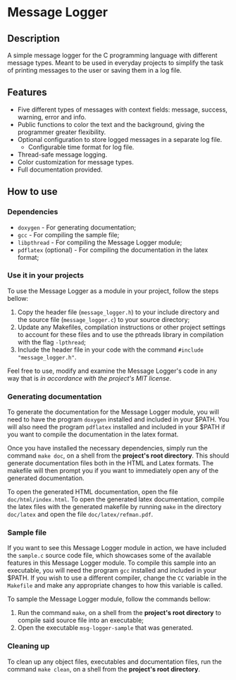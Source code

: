 # Message Logger

## Description
A simple message logger for the C programming language with different message types. Meant to be used in everyday projects to simplify the task of printing messages to the user or saving them in a log file.

## Features
- Five different types of messages with context fields: message, success, warning, error and info.
- Public functions to color the text and the background, giving the programmer greater flexibility.
- Optional configuration to store logged messages in a separate log file.
  - Configurable time format for log file.
- Thread-safe message logging.
- Color customization for message types.
- Full documentation provided.

## How to use

### Dependencies

* `doxygen` - For generating documentation;
* `gcc` - For compiling the sample file;
* `libpthread` - For compiling the Message Logger module;
* `pdflatex` \(optional\) - For compiling the documentation in the latex format;

### Use it in your projects

To use the Message Logger as a module in your project, follow the steps bellow:

1. Copy the header file (`message_logger.h`) to your include directory and the source file (`message_logger.c`) to your source directory;
2. Update any Makefiles, compilation instructions or other project settings to account for these files and to use the pthreads library in compilation with the flag `-lpthread`;
3. Include the header file in your code with the command `#include "message_logger.h"`.

Feel free to use, modify and examine the Message Logger's code in any way that is _in accordance with the project's MIT license_.

### Generating documentation

To generate the documentation for the Message Logger module, you will need to have the program `doxygen` installed and included in your $PATH. You will also need the program `pdflatex` installed and included in your $PATH if you want to compile the documentation in the latex format.

Once you have installed the necessary dependencies, simply run the command `make doc`, on a shell from the **project's root directory**. This should generate documentation files both in the HTML and Latex formats. The makefile will then prompt you if you want to immediately open any of the generated documentation.

To open the generated HTML documentation, open the file `doc/html/index.html`. To open the generated latex documentation, compile the latex files with the generated makefile by running `make` in the directory `doc/latex` and open the file `doc/latex/refman.pdf`.

### Sample file

If you want to see this Message Logger module in action, we have included the `sample.c` source code file, which showcases some of the available features in this Message Logger module. To compile this sample into an executable, you will need the program `gcc` installed and included in your $PATH. If you wish to use a different compiler, change the `CC` variable in the `Makefile` and make any appropriate changes to how this variable is called.

To sample the Message Logger module, follow the commands bellow:

1. Run the command `make`, on a shell from the **project's root directory** to compile said source file into an executable;
2. Open the executable `msg-logger-sample` that was generated.

### Cleaning up

To clean up any object files, executables and documentation files, run the command `make clean`, on a shell from the **project's root directory**.
